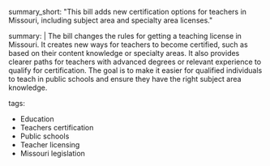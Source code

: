 summary_short: "This bill adds new certification options for teachers in Missouri, including subject area and specialty area licenses."

summary: |
  The bill changes the rules for getting a teaching license in Missouri. It creates new ways for teachers to become certified, such as based on their content knowledge or specialty areas. It also provides clearer paths for teachers with advanced degrees or relevant experience to qualify for certification. The goal is to make it easier for qualified individuals to teach in public schools and ensure they have the right subject area knowledge.

tags:
  - Education
  - Teachers certification
  - Public schools
  - Teacher licensing
  - Missouri legislation
